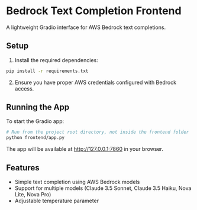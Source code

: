 # Bedrock Text Completion Frontend

A lightweight Gradio interface for AWS Bedrock text completions.

## Setup

1. Install the required dependencies:

```bash
pip install -r requirements.txt
```

2. Ensure you have proper AWS credentials configured with Bedrock access.

## Running the App

To start the Gradio app:

```bash
# Run from the project root directory, not inside the frontend folder
python frontend/app.py
```

The app will be available at http://127.0.0.1:7860 in your browser.

## Features

- Simple text completion using AWS Bedrock models
- Support for multiple models (Claude 3.5 Sonnet, Claude 3.5 Haiku, Nova Lite, Nova Pro)
- Adjustable temperature parameter